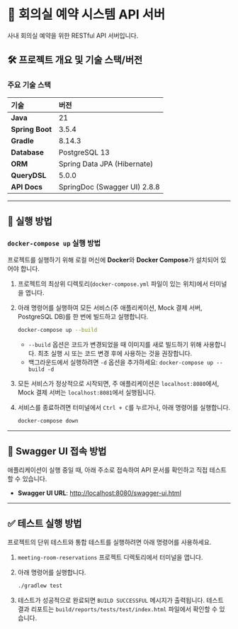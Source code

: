 
# 🏢 회의실 예약 시스템 API 서버

사내 회의실 예약을 위한 RESTful API 서버입니다.

## 🛠️ 프로젝트 개요 및 기술 스택/버전
### 주요 기술 스택

| 기술 | 버전 |
| :--- | :--- |
| **Java** | 21 |
| **Spring Boot** | 3.5.4 |
| **Gradle** | 8.14.3 |
| **Database** | PostgreSQL 13 |
| **ORM** | Spring Data JPA (Hibernate) |
| **QueryDSL**| 5.0.0 |
| **API Docs**| SpringDoc (Swagger UI) 2.8.8 |

-----

## 🚀 실행 방법

### `docker-compose up` 실행 방법

프로젝트를 실행하기 위해 로컬 머신에 **Docker**와 **Docker Compose**가 설치되어 있어야 합니다.

1.  프로젝트의 최상위 디렉토리(`docker-compose.yml` 파일이 있는 위치)에서 터미널을 엽니다.

2.  아래 명령어를 실행하여 모든 서비스(주 애플리케이션, Mock 결제 서버, PostgreSQL DB)를 한 번에 빌드하고 실행합니다.

    ```bash
    docker-compose up --build
    ```

    * `--build` 옵션은 코드가 변경되었을 때 이미지를 새로 빌드하기 위해 사용합니다. 최초 실행 시 또는 코드 변경 후에 사용하는 것을 권장합니다.
    * 백그라운드에서 실행하려면 `-d` 옵션을 추가하세요: `docker-compose up --build -d`

3.  모든 서비스가 정상적으로 시작되면, 주 애플리케이션은 `localhost:8080`에서, Mock 결제 서버는 `localhost:8081`에서 실행됩니다.

4.  서비스를 종료하려면 터미널에서 `Ctrl + C`를 누르거나, 아래 명령어를 실행합니다.

    ```bash
    docker-compose down
    ```

-----

## 📄 Swagger UI 접속 방법

애플리케이션이 실행 중일 때, 아래 주소로 접속하여 API 문서를 확인하고 직접 테스트할 수 있습니다.

- **Swagger UI URL**: [http://localhost:8080/swagger-ui.html](http://localhost:8080/swagger-ui.html)

-----

## ✅ 테스트 실행 방법

프로젝트의 단위 테스트와 통합 테스트를 실행하려면 아래 명령어를 사용하세요.

1.  `meeting-room-reservations` 프로젝트 디렉토리에서 터미널을 엽니다.

2.  아래 명령어를 실행합니다.

    ```bash
    ./gradlew test
    ```

3.  테스트가 성공적으로 완료되면 `BUILD SUCCESSFUL` 메시지가 출력됩니다. 테스트 결과 리포트는 `build/reports/tests/test/index.html` 파일에서 확인할 수 있습니다.